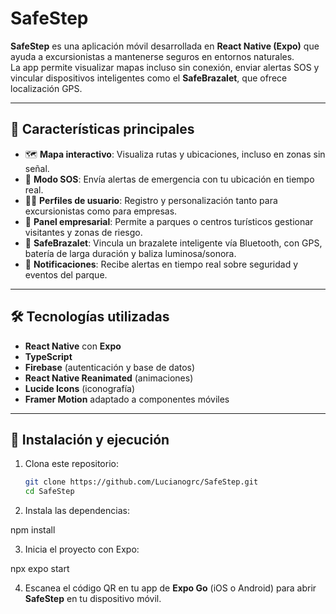 # SafeStep

**SafeStep** es una aplicación móvil desarrollada en **React Native (Expo)** que ayuda a excursionistas a mantenerse seguros en entornos naturales.  
La app permite visualizar mapas incluso sin conexión, enviar alertas SOS y vincular dispositivos inteligentes como el **SafeBrazalet**, que ofrece localización GPS.

---

## 🚀 Características principales

- 🗺️ **Mapa interactivo**: Visualiza rutas y ubicaciones, incluso en zonas sin señal.  
- 🚨 **Modo SOS**: Envía alertas de emergencia con tu ubicación en tiempo real.  
- 🧍‍♂️ **Perfiles de usuario**: Registro y personalización tanto para excursionistas como para empresas.  
- 💼 **Panel empresarial**: Permite a parques o centros turísticos gestionar visitantes y zonas de riesgo.  
- 📡 **SafeBrazalet**: Vincula un brazalete inteligente vía Bluetooth, con GPS, batería de larga duración y baliza luminosa/sonora.  
- 🔔 **Notificaciones**: Recibe alertas en tiempo real sobre seguridad y eventos del parque.  

---

## 🛠️ Tecnologías utilizadas

- **React Native** con **Expo**  
- **TypeScript**  
- **Firebase** (autenticación y base de datos)  
- **React Native Reanimated** (animaciones)  
- **Lucide Icons** (iconografía)  
- **Framer Motion** adaptado a componentes móviles  

---

## 📲 Instalación y ejecución

1. Clona este repositorio:  

   ```bash
   git clone https://github.com/Lucianogrc/SafeStep.git
   cd SafeStep

2. Instala las dependencias:

npm install

3. Inicia el proyecto con Expo:

npx expo start

4. Escanea el código QR en tu app de **Expo Go** (iOS o Android) para abrir **SafeStep** en tu dispositivo móvil.
